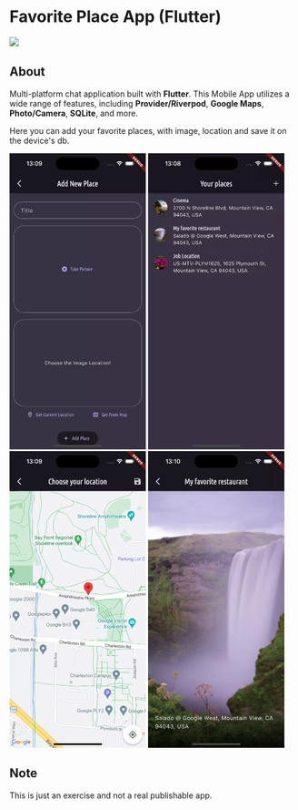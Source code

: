 # Favorite Place App (Flutter)

![](https://api.visitorbadge.io/api/VisitorHit?user=Hynsen-Tech/flutter-favorite-place-app&repo=github-visitors-badge&countColor=%237B1E7A)

## About
Multi-platform chat application built with **Flutter**. This Mobile App utilizes a wide range of features, including **Provider/Riverpod**, **Google Maps**, **Photo/Camera**, **SQLite**, and more.

Here you can add your favorite places, with image, location and save it on the device's db.

<img src="add-new-place.webp" width="240"/> <img src="places-list.webp" width="240"/> <img src="google-maps-integration.webp" width="240"/> <img src="place-view.webp" width="240"/>


## Note
This is just an exercise and not a real publishable app.